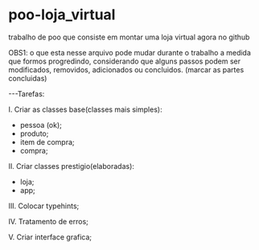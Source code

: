 # poo-loja_virtual
trabalho de poo que consiste em montar uma loja virtual agora no github

OBS1: o que esta nesse arquivo pode mudar durante o trabalho a medida que formos progredindo, considerando que alguns passos podem ser
modificados, removidos, adicionados ou concluidos. (marcar as partes concluidas)

---Tarefas:

I. Criar as classes base(classes mais simples):
- pessoa (ok);
- produto;
- item de compra;
- compra;

II. Criar classes prestigio(elaboradas):
- loja;
- app;

III. Colocar typehints;

IV. Tratamento de erros;

V. Criar interface grafica;

